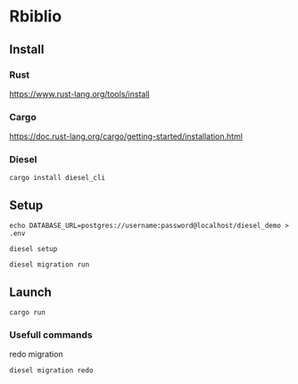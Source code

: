 # Rbiblio

## Install
### Rust
https://www.rust-lang.org/tools/install

### Cargo
https://doc.rust-lang.org/cargo/getting-started/installation.html

### Diesel
```
cargo install diesel_cli
```

## Setup
```
echo DATABASE_URL=postgres://username:password@localhost/diesel_demo > .env
```
```
diesel setup
```
```
diesel migration run
```

## Launch
```
cargo run
```

### Usefull commands

redo migration
```
diesel migration redo
```
